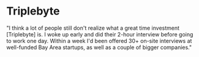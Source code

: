 # Triplebyte

"I think a lot of people still don't realize what a great time investment [Triplebyte] is. I woke up early and did their 2-hour interview before going to work one day. Within a week I'd been offered 30+ on-site interviews at well-funded Bay Area startups, as well as a couple of bigger companies."
